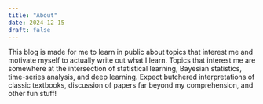 ```yaml
---
title: "About"
date: 2024-12-15
draft: false
---
```


This blog is made for me to learn in public about topics that interest me and motivate myself to actually write out what I learn. Topics that interest me are somewhere at the intersection of statistical learning, Bayesian statistics, time-series analysis, and deep learning. Expect butchered interpretations of classic textbooks, discussion of papers far beyond my comprehension, and other fun stuff!